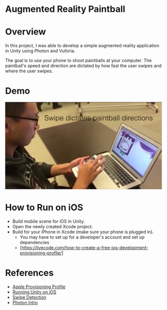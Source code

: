 # Augmented Reality Paintball 

# Overview

In this project, I was able to develop a simple augmented reality application in Unity using Photon and Vuforia. 

The goal is to use your phone to shoot paintballs at your computer. The paintball's speed and direction are dictated by how fast the user swipes and where the user swipes. 

# Demo
 [![Demo](demo/demo_screenshot.png)](https://vimeo.com/236774414)

# How to Run on iOS
- Build mobile scene for iOS in Unity.
- Open the newly created Xcode project.
- Build for your iPhone in Xcode (make sure your phone is plugged in).
    - You may have to set up for a developer's account and set up dependencies 
    - [https://livecode.com/how-to-create-a-free-ios-development-provisioning-profile/]

# References
- [Apple Provisioning Profile](https://livecode.com/how-to-create-a-free-ios-development-provisioning-profile/)
- [Running Unity on iOS](https://unity3d.com/learn/tutorials/topics/mobile-touch/building-your-unity-game-ios-device-testing)
- [Swipe Detection](http://blog.trsquarelab.com/2015/02/detecting-swipe-from-unity3d-c-scripts.html)
- [Photon Intro](https://doc.photonengine.com/en-us/pun/current/getting-started/pun-intro)